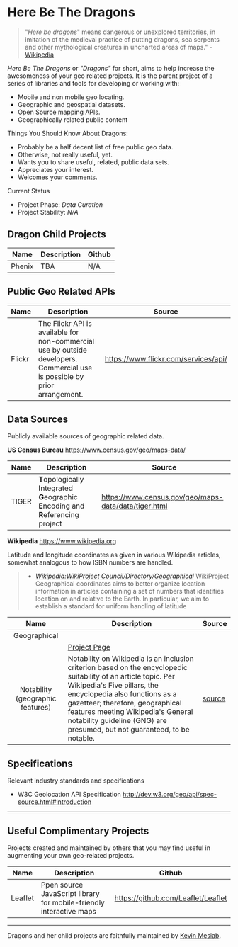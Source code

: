 # Here Be The Dragons

> "*Here be dragons*" means dangerous or unexplored territories, in imitation of the medieval practice of putting dragons, sea serpents and other mythological creatures in uncharted areas of maps." - [Wikipedia](http://en.wikipedia.org/wiki/Here_be_dragons)

*Here Be The Dragons* or *"Dragons"* for short, aims to help increase the awesomeness of your geo related projects.  It is the parent project of a series of libraries and tools for developing or working with:

* Mobile and non mobile geo locating.
* Geographic and geospatial datasets.  
* Open Source mapping APIs.
* Geographically related public content 

Things You Should Know About Dragons:

* Probably be a half decent list of free public geo data.
* Otherwise, not really useful, yet. 
* Wants you to share useful, related, public data sets.
* Appreciates your interest.
* Welcomes your comments.

Current Status

* Project Phase: *Data Curation*
* Project Stability: *N/A*

## Dragon Child Projects

| Name | Description | Github |
|--------|--------------|---------|
| Phenix | TBA | N/A |


## Public Geo Related APIs 

|Name | Description | Source |
|-----|-------------|---------|
Flickr | The Flickr API is available for non-commercial use by outside developers. Commercial use is possible by prior arrangement.| https://www.flickr.com/services/api/ |   

## Data Sources
Publicly available sources of geographic related data.


**US Census Bureau** https://www.census.gov/geo/maps-data/

|Name | Description | Source |
|-----|-------------|---------|
TIGER | **T**opologically **I**ntegrated **G**eographic **E**ncoding and **R**eferencing project | https://www.census.gov/geo/maps-data/data/tiger.html|   


**Wikipedia** https://www.wikipedia.org 

Latitude and longitude coordinates as given in various Wikipedia articles, somewhat analogous to how ISBN numbers are handled. 
> - *[Wikipedia:WikiProject Council/Directory/Geographical](http://en.wikipedia.org/wiki/Wikipedia:WikiProject_Council/Directory/Geographical)* 
WikiProject Geographical coordinates aims to better organize location information in articles containing a set of numbers that identifies location on and relative to the Earth. In particular, we aim to establish a standard for uniform handling of latitude 

| Name  | Description | Source |
|:-----:|-------------|--------|
|Geographical |
|| [Project Page](http://en.wikipedia.org/wiki/Wikipedia:WikiProject_Geographical_coordinates) | 
|Notability (geographic features) | Notability on Wikipedia is an inclusion criterion based on the encyclopedic suitability of an article topic. Per Wikipedia's Five pillars, the encyclopedia also functions as a gazetteer; therefore, geographical features meeting Wikipedia's General notability guideline (GNG) are presumed, but not guaranteed, to be notable. | [source](http://en.wikipedia.org/wiki/Wikipedia:Notability_(geographic_features)) | 


## Specifications 

Relevant industry standards and specifications

* W3C Geolocation API Specification
http://dev.w3.org/geo/api/spec-source.html#introduction

---

## Useful Complimentary Projects
Projects created and maintained by others that you may find useful in augmenting your own geo-related projects.

| Name | Description | Github |
|--------|--------------|---------|
| Leaflet | Ppen source JavaScript library for mobile-friendly interactive maps | https://github.com/Leaflet/Leaflet | 

---
Dragons and her child projects are faithfully maintained by [Kevin Mesiab](https://github.com/kevinmesiab).
